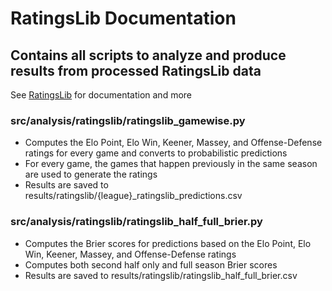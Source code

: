 # RatingsLib Documentation

## Contains all scripts to analyze and produce results from processed RatingsLib data
See [RatingsLib](https://github.com/ktalattinis/ratingslib) for documentation and more

### src/analysis/ratingslib/ratingslib_gamewise.py
- Computes the Elo Point, Elo Win, Keener, Massey, and Offense-Defense ratings for every game and converts to probabilistic predictions
- For every game, the games that happen previously in the same season are used to generate the ratings
- Results are saved to results/ratingslib/{league}_ratingslib_predictions.csv

### src/analysis/ratingslib/ratingslib_half_full_brier.py
- Computes the Brier scores for predictions based on the Elo Point, Elo Win, Keener, Massey, and Offense-Defense ratings
- Computes both second half only and full season Brier scores
- Results are saved to results/ratingslib/ratingslib_half_full_brier.csv
